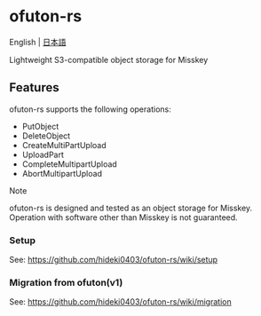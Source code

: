 # ofuton-rs
English | [日本語](README_ja.md)  
  
Lightweight S3-compatible object storage for Misskey

## Features
ofuton-rs supports the following operations:
- PutObject
- DeleteObject
- CreateMultiPartUpload
- UploadPart
- CompleteMultipartUpload
- AbortMultipartUpload

> [!NOTE]  
> ofuton-rs is designed and tested as an object storage for Misskey.  
> Operation with software other than Misskey is not guaranteed.  

### Setup
See: https://github.com/hideki0403/ofuton-rs/wiki/setup  

### Migration from ofuton(v1)
See: https://github.com/hideki0403/ofuton-rs/wiki/migration  
